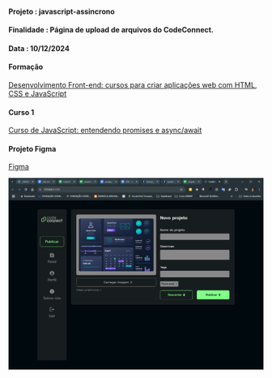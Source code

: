 #### Projeto    : javascript-assincrono

#### Finalidade : Página de upload de arquivos do CodeConnect.

#### Data       : 10/12/2024

#### Formação
[Desenvolvimento Front-end: cursos para criar aplicações web com HTML, CSS e JavaScript](https://cursos.alura.com.br/formacao-javascript-front-end)

#### Curso 1
[Curso de JavaScript: entendendo promises e async/await](https://cursos.alura.com.br/course/javascript-entendendo-promises-async-await) 

#### Projeto Figma
[Figma](https://www.figma.com/community/file/1410409546403062951)

![Imagem da tela principal](./img/telaCodeConnect.png "Tela principal")